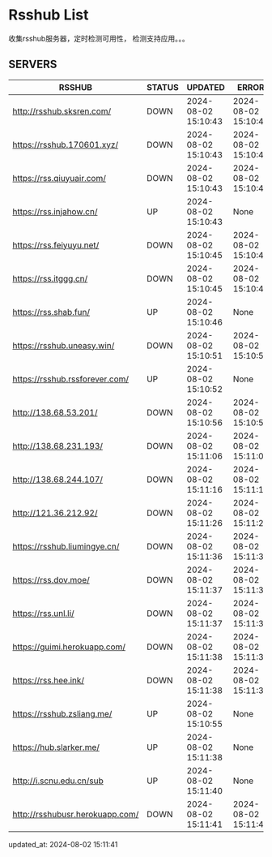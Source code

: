 # Rsshub List

收集rsshub服务器，定时检测可用性， 检测支持应用。。。


## SERVERS

|  RSSHUB   | STATUS  | UPDATED  | ERROR  | TWITTER |  
|  ----  | ----  | ----  | ----  | ---- |  
| http://rsshub.sksren.com/ | DOWN | 2024-08-02 15:10:43 | 2024-08-02 15:10:43 |  
| https://rsshub.170601.xyz/ | DOWN | 2024-08-02 15:10:43 | 2024-08-02 15:10:43 |  
| https://rss.qiuyuair.com/ | DOWN | 2024-08-02 15:10:43 | 2024-08-02 15:10:43 |  
| https://rss.injahow.cn/ | UP | 2024-08-02 15:10:43 | None ||  
| https://rss.feiyuyu.net/ | DOWN | 2024-08-02 15:10:45 | 2024-08-02 15:10:45 |  
| https://rss.itggg.cn/ | DOWN | 2024-08-02 15:10:45 | 2024-08-02 15:10:45 |  
| https://rss.shab.fun/ | UP | 2024-08-02 15:10:46 | None ||  
| https://rsshub.uneasy.win/ | DOWN | 2024-08-02 15:10:51 | 2024-08-02 15:10:51 |  
| https://rsshub.rssforever.com/ | UP | 2024-08-02 15:10:52 | None ||  
| http://138.68.53.201/ | DOWN | 2024-08-02 15:10:56 | 2024-08-02 15:10:56 |  
| http://138.68.231.193/ | DOWN | 2024-08-02 15:11:06 | 2024-08-02 15:11:06 |  
| http://138.68.244.107/ | DOWN | 2024-08-02 15:11:16 | 2024-08-02 15:11:16 |  
| http://121.36.212.92/ | DOWN | 2024-08-02 15:11:26 | 2024-08-02 15:11:26 |  
| https://rsshub.liumingye.cn/ | DOWN | 2024-08-02 15:11:36 | 2024-08-02 15:11:36 |  
| https://rss.dov.moe/ | DOWN | 2024-08-02 15:11:37 | 2024-08-02 15:11:37 |  
| https://rss.unl.li/ | DOWN | 2024-08-02 15:11:37 | 2024-08-02 15:11:37 |  
| https://guimi.herokuapp.com/ | DOWN | 2024-08-02 15:11:38 | 2024-08-02 15:11:38 |  
| https://rss.hee.ink/ | DOWN | 2024-08-02 15:11:38 | 2024-08-02 15:11:38 |  
| https://rsshub.zsliang.me/ | UP | 2024-08-02 15:10:55 | None |OK|  
| https://hub.slarker.me/ | UP | 2024-08-02 15:11:38 | None ||  
| http://i.scnu.edu.cn/sub | UP | 2024-08-02 15:11:40 | None ||  
| http://rsshubusr.herokuapp.com/ | DOWN | 2024-08-02 15:11:41 | 2024-08-02 15:11:41 |  
  

updated_at: 2024-08-02 15:11:41  
